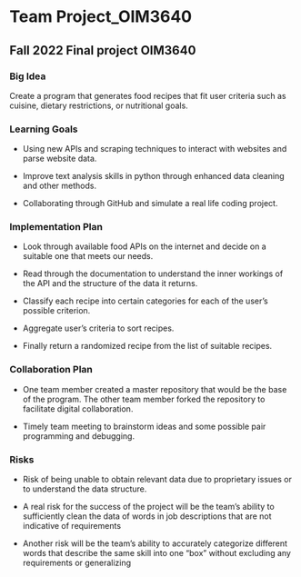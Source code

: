 # Team Project_OIM3640

## Fall 2022 Final project OIM3640

###  Big Idea
Create a program that generates food recipes that fit user criteria such as cuisine, dietary restrictions, or nutritional goals.

### Learning Goals
* Using new APIs and scraping techniques to interact with websites and parse website data.

* Improve text analysis skills in python through enhanced data cleaning and other methods.

* Collaborating through GitHub and simulate a real life coding project.


### Implementation Plan
* Look through available food APIs on the internet and decide on a suitable one that meets our needs. 

* Read through the documentation to understand the inner workings of the API and the structure of the data it returns.

* Classify each recipe into certain categories for each of the user’s possible criterion.

* Aggregate user’s criteria to sort recipes.

* Finally return a randomized recipe from the list of suitable recipes.

### Collaboration Plan
* One team member created a master repository that would be the base of the program. The other team member forked the repository to facilitate digital collaboration.

* Timely team meeting to brainstorm ideas and some possible pair programming and debugging.

### Risks
* Risk of being unable to obtain relevant data due to proprietary issues or to understand the data structure.

* A real risk for the success of the project will be the team’s ability to sufficiently clean the data of words in job descriptions that are not indicative of requirements

* Another risk will be the team’s ability to accurately categorize different words that describe the same skill into one “box” without excluding any requirements or generalizing



